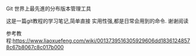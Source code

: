 Git 世界上最先進的分布版本管理工具

这是一篇git教程的学习笔记,简单直接
实用性强,都是日常会用到的命令.
谢谢阅读


参考教程:https://www.liaoxuefeng.com/wiki/0013739516305929606dd18361248578c67b8067c8c017b000
